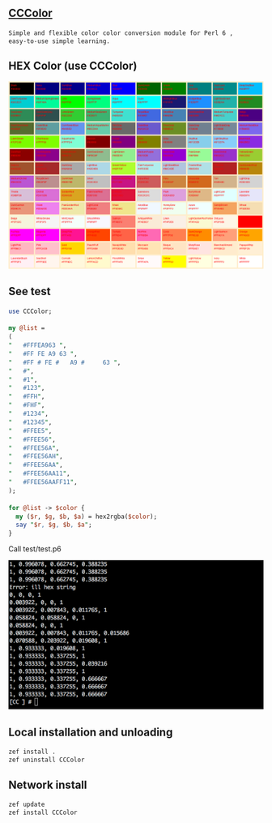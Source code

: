## [CCColor](https://github.com/ccworld1000/CCColor)
    Simple and flexible color color conversion module for Perl 6 , 
    easy-to-use simple learning.


## HEX Color (use CCColor)

![colors](https://raw.githubusercontent.com/ccworld1000/CCColor/master/doc/screenshot/colors.png)

## See test

```perl
use CCColor;

my @list =
(
"   #FFFEA963 ",
"   #FF FE A9 63 ",
"   #FF # FE #   A9 #     63 ",
"   #",
"   #1",
"   #123",
"   #FFH",
"   #FHF",
"   #1234",
"   #12345",
"   #FFEE5",
"   #FFEE56",
"   #FFEE56A",
"   #FFEE56AH",
"   #FFEE56AA",
"   #FFEE56AA11",
"   #FFEE56AAFF11",
);

for @list -> $color {
  my ($r, $g, $b, $a) = hex2rgba($color);
  say "$r, $g, $b, $a";
}
```


Call test/test.p6

![test](https://raw.githubusercontent.com/ccworld1000/CCColor/master/doc/screenshot/test.png)



## Local installation and unloading

    zef install .
    zef uninstall CCColor

## Network install
    zef update
    zef install CCColor


